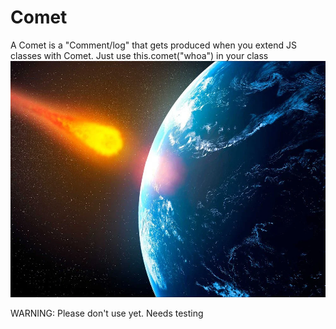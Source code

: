 # Comet
A Comet is a "Comment/log" that gets produced when you extend JS classes with Comet. Just use this.comet("whoa") in your class
![DangerousComet](https://github.com/ItsZeusBro/Comet/blob/c0aef7561bbff652f689129331de6aa83d58434f/dangerousComet.png)

WARNING: Please don't use yet. Needs testing
